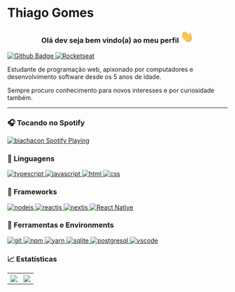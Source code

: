 <h1>Thiago Gomes</h1>
<h3 align="center"> Olá dev seja bem vindo(a) ao meu perfil <img src="https://raw.githubusercontent.com/ABSphreak/ABSphreak/master/gifs/Hi.gif" width="30px"> </h3>

<a href="https://github.com/ThiagoG8">
  <img alt="Github Badge" src="https://img.shields.io/badge/-Github-5659EB?style=for-the-badge&logo=Github&logoColor=white&link=https://github.com/ThiagoG8" />
</a>

<a href="https://app.rocketseat.com.br/me/thiagog8">
      <img alt="Rocketseat" src="https://img.shields.io/badge/Rocketseat-5659EB?style=for-the-badge&logo=data:image/png;base64,iVBORw0KGgoAAAANSUhEUgAAABAAAAAQCAMAAAAoLQ9TAAAALVBMVEVHcExxWsF0XMJzXMJxWcFsUsD///9jRrzY0u6Xh9Gsn9n39fyMecy0qd2bjNJWBT0WAAAABHRSTlMA2Do606wF2QAAAGlJREFUGJVdj1cWwCAIBLEsRU3uf9xobDH8+GZwUYi8i6ucJwrxKE+7D0G9Q4vlYqtmCSjndr4CgCgzlyFgfKfKCVO0LrPKjmiqMxGXkJwNnXskqWG+1oSM+BSwD8f29YLNjvx/OQrn+g99oQSoNmt3PgAAAABJRU5ErkJggg==" />
</a>

<br />

<p>
Estudante de programação web, apixonado por computadores e desenvolvimento software desde os 5 anos de idade.

Sempre procuro conhecimento para novos interesses e por curiosidade também.
</p>

---

<!--
<a href="#"> <img alt="spotify" src="https://img.shields.io/badge/Spotify-1ED760?&style=for-the-badge&logo=spotify&logoColor=white" /> </a>
-->

### 🎧 Tocando no Spotify
[<img src="https://novatorem.thiagog8.vercel.app/api/spotify" alt="biachacon Spotify Playing" width="350" />](https://open.spotify.com/user/z2mh8c2xz65ppom5ezodev5vn)

### :memo: Linguagens

<!--<p align="left">
<img src="https://raw.githubusercontent.com/github/explore/80688e429a7d4ef2fca1e82350fe8e3517d3494d/topics/react/react.png" alt="react" width="30" height="30"/>
<img src="https://raw.githubusercontent.com/github/explore/80688e429a7d4ef2fca1e82350fe8e3517d3494d/topics/html/html.png" alt="html5"  width="30" height="30"/>
<img src="https://raw.githubusercontent.com/github/explore/80688e429a7d4ef2fca1e82350fe8e3517d3494d/topics/javascript/javascript.png" alt="javascript" width="30" height="30"/>
<img src="https://raw.githubusercontent.com/github/explore/80688e429a7d4ef2fca1e82350fe8e3517d3494d/topics/typescript/typescript.png" alt="typescript" width="30" height="30"/>
<img src="https://raw.githubusercontent.com/github/explore/80688e429a7d4ef2fca1e82350fe8e3517d3494d/topics/nodejs/nodejs.png" alt="nodejs" width="30" height="30"/>
</p> -->

<a href="#">
      <img alt="typescript" src="https://img.shields.io/badge/typescript-1E84D0.svg?style=for-the-badge&logo=typescript&logoColor=white" />
</a>

<a href="#">
      <img alt="javascript" src="https://img.shields.io/badge/JavaScript-323330?style=for-the-badge&logo=javascript&logoColor=F7DF1E" />
</a>

<a href="#">
  <img alt="html" src="https://img.shields.io/badge/-HTML-E34F26?logo=html5&logoColor=white&style=for-the-badge" />
</a>

<a href="#">
  <img alt="css" src="https://img.shields.io/badge/CSS-1572B6?style=for-the-badge&logo=css3&logoColor=white" />
</a>

### :hammer: Frameworks

<a href="#">
  <img alt="nodejs" src="https://img.shields.io/badge/Node.js-43853D?style=for-the-badge&logo=node.js&logoColor=white" />
</a>

<a href="#">
  <img alt="reactjs" src="https://img.shields.io/badge/ReactJS-20232A?style=for-the-badge&logo=react&logoColor=61DAFB" />
</a>

<a href="#">
  <img alt="nextjs" src="https://img.shields.io/badge/next.js-000000?style=for-the-badge&logo=next.js&logoColor=white" />
</a>

<a href="#">
  <img alt="React Native" src="https://img.shields.io/badge/React_Native-20232A?style=for-the-badge&logo=react&logoColor=61DAFB" />
</a>

### :wrench: Ferramentas e Environments

<a href="#">
  <img alt="git" src="https://img.shields.io/badge/Git-F05032?style=for-the-badge&logo=git&logoColor=white" />
</a>

<a href="#">
  <img alt="npm" src="https://img.shields.io/badge/npm-CB3837?style=for-the-badge&logo=npm&logoColor=white" />
</a>

<a href="#">
  <img alt="yarn" src="https://img.shields.io/badge/Yarn-2C8EBB?style=for-the-badge&logo=yarn&logoColor=white" />
</a>

<a href="#">
  <img alt="sqlite" src="https://img.shields.io/badge/SQLite-07405E?style=for-the-badge&logo=sqlite&logoColor=white" />
</a>

<a href="#">
  <img alt="postgresql" src="https://img.shields.io/badge/PostgreSQL-316192?style=for-the-badge&logo=postgresql&logoColor=white" />
</a>

<a href="#">
  <img alt="vscode" src="https://img.shields.io/badge/Visual_Studio_Code-0078D4?style=for-the-badge&logo=visual%20studio%20code&logoColor=white" />
</a>

### :chart_with_upwards_trend: Estatísticas

<table>
  <tr>
    <td><img width="350px" align="center" src="https://github-readme-stats.vercel.app/api/top-langs/?username=ThiagoG8&layout=compact&bg_color=right,59c173,a17fe0,5d26c1&title_color=ffffff&text_color=f5f5f5" /></td>
    <td><img width="350px" align="center" src="https://github-readme-stats.vercel.app/api?username=ThiagoG8&bg_color=right,59c173,a17fe0,5d26c1&title_color=ffffff&text_color=f5f5f5&icon_color=f5f5f5&show_icons=true&include_all_commits=true" /></td>
  </tr>  
</table>
